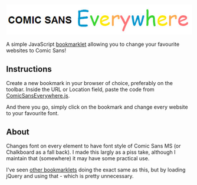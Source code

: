 ![Comic Sans Everywhere](title.jpg)

A simple JavaScript [bookmarklet](http://en.wikipedia.org/wiki/Bookmarklet) allowing you to change your favourite websites to Comic Sans!

## Instructions
Create a new bookmark in your browser of choice, preferably on the toolbar.  Inside the URL or Location field, paste the code from [ComicSansEverywhere.js](ComicSansEverywhere.js).

And there you go, simply click on the bookmark and change every website to your favourite font.

## About

Changes font on every element to have font style of Comic Sans MS (or Chalkboard as a fall back).  I made this largly as a piss take, although I maintain that (somewhere) it may have some practical use.

I've seen [other bookmarklets](http://comicsansit.com/) doing the exact same as this, but by loading jQuery and using that - which is pretty unnecessary.
